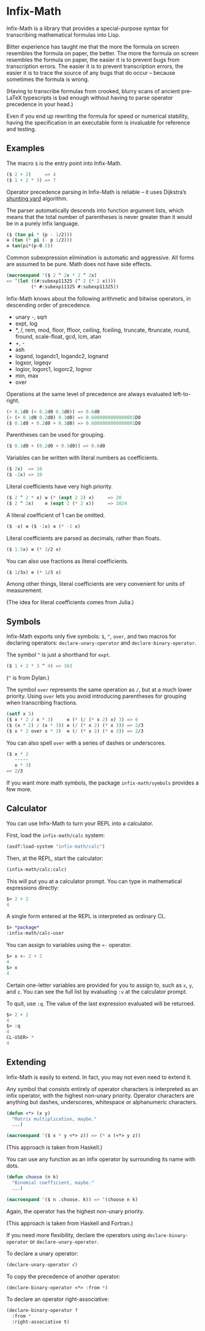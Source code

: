 # Infix-Math

Infix-Math is a library that provides a special-purpose syntax for
transcribing mathematical formulas into Lisp.

Bitter experience has taught me that the more the formula on screen
resembles the formula on paper, the better. The more the formula on
screen resembles the formula on paper, the easier it is to prevent
bugs from transcription errors. The easier it is to prevent
transcription errors, the easier it is to trace the source of any bugs
that do occur – because sometimes the formula is wrong.

(Having to transcribe formulas from crooked, blurry scans of ancient
pre-LaTeX typescripts is bad enough without having to parse operator
precedence in your head.)

Even if you end up rewriting the formula for speed or numerical
stability, having the specification in an executable form is
invaluable for reference and testing.

## Examples

The macro `$` is the entry point into Infix-Math.

```lisp
($ 2 + 2)     => 4
($ 1 + 2 * 3) => 7
```
Operator precedence parsing in Infix-Math is reliable – it uses
Dijkstra’s [shunting yard][] algorithm.

The parser automatically descends into function argument lists, which
means that the total number of parentheses is never greater than it
would be in a purely infix language.

```lisp
($ (tan pi * (p - 1/2)))
≅ (tan (* pi (- p 1/2)))
≅ tan(pi*(p-0.5))
```

Common subexpression elimination is automatic and aggressive. All
forms are assumed to be pure. Math does not have side effects.

```lisp
(macroexpand '($ 2 ^ 2x * 2 ^ 2x)
=> ‘(let ((#:subexp11325 (^ 2 (* 2 x))))
         (* #:subexp11325 #:subexp11325))
```

Infix-Math knows about the following arithmetic and bitwise operators,
in descending order of precedence.

- unary -, sqrt
- expt, log
- *, /, rem, mod, floor, ffloor, ceiling, fceiling, truncate,
  ftruncate, round, fround, scale-float, gcd, lcm, atan
- +, -
- ash
- logand, logandc1, logandc2, lognand
- logxor, logeqv
- logior, logorc1, logorc2, lognor
- min, max
- over

Operations at the same level of precedence are always evaluated
left-to-right.

```lisp
(+ 0.1d0 (+ 0.2d0 0.3d0)) => 0.6d0
(+ (+ 0.1d0 0.2d0) 0.3d0) => 0.6000000000000001D0
($ 0.1d0 + 0.2d0 + 0.3d0) => 0.6000000000000001D0
```

Parentheses can be used for grouping.

``` lisp
($ 0.1d0 + (0.2d0 + 0.3d0)) => 0.6d0
```

Variables can be written with literal numbers as coefficients.

``` lisp
($ 2x)  => 10
($ -2x) => 10
```

Literal coefficients have very high priority.

```lisp
($ 2 ^ 2 * x) ≡ (* (expt 2 2) x)     => 20
($ 2 ^ 2x)    ≡ (expt 2 (* 2 x))     => 1024
```

A literal coefficient of 1 can be omitted.

``` lisp
($ -x) ≡ ($ -1x) ≡ (* -1 x)
```

Literal coefficients are parsed as decimals, rather than floats.

``` lisp
($ 1.5x) ≡ (* 3/2 x)
```

You can also use fractions as literal coefficients.

``` lisp
($ 1/3x) ≡ (* 1/3 x)
```

Among other things, literal coefficients are very convenient for units
of measurement.

(The idea for literal coefficients comes from Julia.)

## Symbols

Infix-Math exports only five symbols: `$`, `^`, `over`, and two macros
for declaring operators: `declare-unary-operator` and
`declare-binary-operator`.

The symbol `^` is just a shorthand for `expt`.

``` lisp
($ 1 + 2 * 3 ^ 4) => 163
```

(`^` is from Dylan.)

The symbol `over` represents the same operation as `/`, but at a much
lower priority. Using `over` lets you avoid introducing parentheses
for grouping when transcribing fractions.

``` lisp
(setf x 5)
($ x * 2 / x * 3)     ≡ (* (/ (* x 2) x) 3) => 6
($ (x * 2) / (x * 3)) ≡ (/ (* x 2) (* x 3)) => 2/3
($ x * 2 over x * 3)  ≡ (/ (* x 2) (* x 3)) => 2/3
```

You can also spell `over` with a series of dashes or underscores.

``` lisp
($ x * 2
   -----
   x * 3)
=> 2/3
```

If you want more math symbols, the package `infix-math/symbols`
provides a few more.

## Calculator

You can use Infix-Math to turn your REPL into a calculator.

First, load the `infix-math/calc` system:

``` lisp
(asdf:load-system "infix-math/calc")
```

Then, at the REPL, start the calculator:

``` lisp
(infix-math/calc:calc)
```

This will put you at a calculator prompt. You can type in mathematical expressions directly:

``` lisp
$> 2 + 2
4
```

A single form entered at the REPL is interpreted as ordinary CL.

``` lisp
$> *package*
:infix-math/calc-user
```

You can assign to variables using the `<-` operator.

``` lisp
$> x <- 2 + 2
4
$> x
4
```

Certain one-letter variables are provided for you to assign to, such as `x`, `y`, and `z`. You can see the full list by evaluating `:v` at the calculator prompt.

To quit, use `:q`. The value of the last expression evaluated will be returned.

``` lisp
$> 2 + 2
4
$> :q
4
CL-USER> *
4
```

## Extending

Infix-Math is easily to extend. In fact, you may not even need to
extend it.

Any symbol that consists entirely of operator characters is
interpreted as an infix operator, with the highest non-unary priority.
Operator characters are anything but dashes, underscores, whitespace
or alphanumeric characters.

``` lisp
(defun <*> (x y)
  "Matrix multiplication, maybe."
  ...)

(macroexpand '($ x * y <*> z)) => (* x (<*> y z))
```

(This approach is taken from Haskell.)

You can use any function as an infix operator by surrounding its name
with dots.

``` lisp
(defun choose (n k)
  "Binomial coefficient, maybe."
  ...)

(macroexpand '($ n .choose. k)) => '(choose n k)
```

Again, the operator has the highest non-unary priority.

(This approach is taken from Haskell and Fortran.)

If you need more flexibility, declare the operators using
`declare-binary-operator` or `declare-unary-operator`.

To declare a unary operator:

``` lisp
(declare-unary-operator √)
```

To copy the precedence of another operator:

``` lisp
(declare-binary-operator <*> :from *)
```
To declare an operator right-associative:

``` lisp
(declare-binary-operator ?
  :from *
  :right-associative t)
```

[FMA]: https://en.wikipedia.org/wiki/Fused_multiply%E2%80%93add
[Julia]: http://julialang.org
[shunting yard]: https://en.wikipedia.org/wiki/Shunting-yard_algorithm
